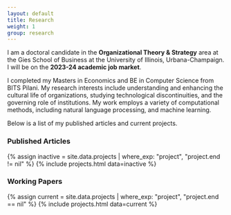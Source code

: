 ```yaml
---
layout: default
title: Research
weight: 1
group: research
---
```


I am a doctoral candidate in the **Organizational Theory & Strategy** area at the Gies School of Business at the University of Illinois, Urbana-Champaign. I will be on the **2023-24 academic job market**. 

I completed my Masters in Economics and BE in Computer Science from BITS Pilani. My research interests include understanding and enhancing the cultural life of organizations, studying technological discontinuities, and the governing role of institutions. My work employs a variety of computational methods, including natural language processing, and machine learning.

Below is a list of my published articles and current projects.

### Published Articles
{% assign inactive = site.data.projects | where_exp: "project", "project.end != nil" %} {% include projects.html data=inactive %}

### Working Papers
{% assign current = site.data.projects | where_exp: "project", "project.end == nil" %}
{% include projects.html data=current %}
